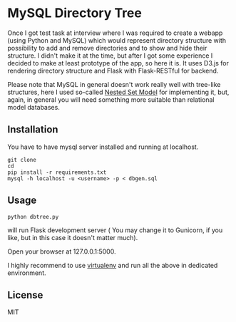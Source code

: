 # MySQL Directory Tree

Once I got test task at interview  where I was required to create a webapp (using Python and MySQL) 
which would represent directory structure with possibility to add and remove directories and to 
show and hide their structure. I didn't make it at the time, but after I got some experience I decided to 
make at least prototype of the app, so here it is. It uses D3.js for rendering directory structure and
Flask with Flask-RESTful for backend.

Please note that MySQL in general doesn't work really well with tree-like structures, here I used so-called
[Nested Set Model](http://mikehillyer.com/articles/managing-hierarchical-data-in-mysql/) for implementing it, 
but, again, in general you will need something more suitable than relational model databases.  

## Installation

You have to have mysql server installed and running at localhost.

```
git clone
cd 
pip install -r requirements.txt
mysql -h localhost -u <username> -p < dbgen.sql 

```

## Usage

```
python dbtree.py
```
will run Flask development server ( You may change it to Gunicorn, if you like, but in this case it doesn't matter much).

Open your browser at 127.0.0.1:5000.

I highly recommend to use [virtualenv](http://pypi.python.org/pypi/virtualenv) and run all the above in dedicated environment.

## License
MIT
